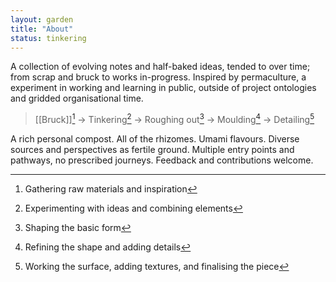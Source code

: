 ```yaml
---  
layout: garden
title: "About"
status: tinkering
---
```


A collection of evolving notes and half-baked ideas, tended to over time; from scrap and bruck to works in-progress. Inspired by permaculture, a experiment in working and learning in public, outside of project ontologies and gridded organisational time.

> [[Bruck]][^1] → Tinkering[^2] → Roughing out[^3] → Moulding[^4] → Detailing[^5]

A rich personal compost. All of the rhizomes. Umami flavours. Diverse sources and perspectives as fertile ground. Multiple entry points and pathways, no prescribed journeys. Feedback and contributions welcome.

[^1]: Gathering raw materials and inspiration

[^2]: Experimenting with ideas and combining elements

[^3]: Shaping the basic form

[^4]: Refining the shape and adding details

[^5]: Working the surface, adding textures, and finalising the piece